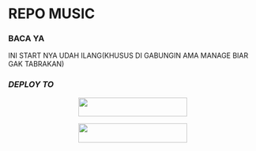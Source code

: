 # REPO MUSIC

### BACA YA
INI START NYA UDAH ILANG(KHUSUS DI GABUNGIN AMA MANAGE BIAR GAK TABRAKAN)


### ***DEPLOY TO***
<p align="center"><a href="https://heroku.com/deploy?template=https://github.com/ReyyNada/ReyyXYukki"> <img src="https://img.shields.io/badge/Web%20Heroku-blueviolet?style=for-the-badge&logo=heroku" width="220" height="38.45"/></a></p>
<p align="center"><a href="https://telegram.dog/XTZ_HerokuBot?start=UmV5eU5hZGEvUmV5eVhZdWtraSBtYXN0ZXI"> <img src="https://img.shields.io/badge/Bot%20Heroku-red?style=for-the-badge&logo=heroku" width="220" height="38.45"/></a></p>

